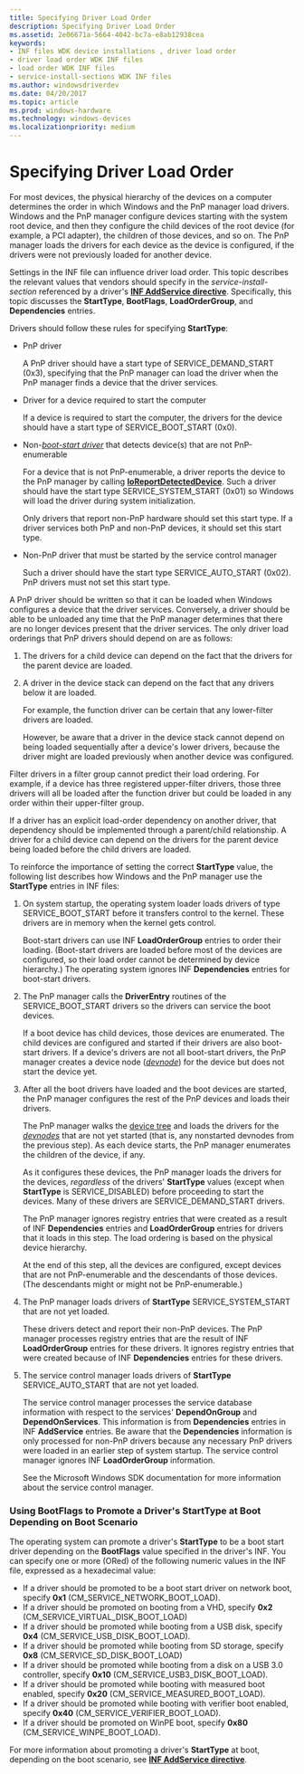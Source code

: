 ```yaml
---
title: Specifying Driver Load Order
description: Specifying Driver Load Order
ms.assetid: 2e06671a-5664-4042-bc7a-e8ab12938cea
keywords:
- INF files WDK device installations , driver load order
- driver load order WDK INF files
- load order WDK INF files
- service-install-sections WDK INF files
ms.author: windowsdriverdev
ms.date: 04/20/2017
ms.topic: article
ms.prod: windows-hardware
ms.technology: windows-devices
ms.localizationpriority: medium
---
```


# Specifying Driver Load Order





For most devices, the physical hierarchy of the devices on a computer determines the order in which Windows and the PnP manager load drivers. Windows and the PnP manager configure devices starting with the system root device, and then they configure the child devices of the root device (for example, a PCI adapter), the children of those devices, and so on. The PnP manager loads the drivers for each device as the device is configured, if the drivers were not previously loaded for another device.

Settings in the INF file can influence driver load order. This topic describes the relevant values that vendors should specify in the *service-install-section* referenced by a driver's [**INF AddService directive**](inf-addservice-directive.md). Specifically, this topic discusses the **StartType**, **BootFlags**, **LoadOrderGroup**, and **Dependencies** entries.

Drivers should follow these rules for specifying **StartType**:

-   PnP driver

    A PnP driver should have a start type of SERVICE_DEMAND_START (0x3), specifying that the PnP manager can load the driver when the PnP manager finds a device that the driver services.

-   Driver for a device required to start the computer

    If a device is required to start the computer, the drivers for the device should have a start type of SERVICE_BOOT_START (0x0).

-   Non-[*boot-start driver*](https://msdn.microsoft.com/library/windows/hardware/ff556272#wdkgloss-boot-start-driver) that detects device(s) that are not PnP-enumerable

    For a device that is not PnP-enumerable, a driver reports the device to the PnP manager by calling [**IoReportDetectedDevice**](https://msdn.microsoft.com/library/windows/hardware/ff549597). Such a driver should have the start type SERVICE_SYSTEM_START (0x01) so Windows will load the driver during system initialization.

    Only drivers that report non-PnP hardware should set this start type. If a driver services both PnP and non-PnP devices, it should set this start type.

-   Non-PnP driver that must be started by the service control manager

    Such a driver should have the start type SERVICE_AUTO_START (0x02). PnP drivers must not set this start type.

A PnP driver should be written so that it can be loaded when Windows configures a device that the driver services. Conversely, a driver should be able to be unloaded any time that the PnP manager determines that there are no longer devices present that the driver services. The only driver load orderings that PnP drivers should depend on are as follows:

1.  The drivers for a child device can depend on the fact that the drivers for the parent device are loaded.

2.  A driver in the device stack can depend on the fact that any drivers below it are loaded.

    For example, the function driver can be certain that any lower-filter drivers are loaded.

    However, be aware that a driver in the device stack cannot depend on being loaded sequentially after a device's lower drivers, because the driver might are loaded previously when another device was configured.

Filter drivers in a filter group cannot predict their load ordering. For example, if a device has three registered upper-filter drivers, those three drivers will all be loaded after the function driver but could be loaded in any order within their upper-filter group.

If a driver has an explicit load-order dependency on another driver, that dependency should be implemented through a parent/child relationship. A driver for a child device can depend on the drivers for the parent device being loaded before the child drivers are loaded.

To reinforce the importance of setting the correct **StartType** value, the following list describes how Windows and the PnP manager use the **StartType** entries in INF files:

1.  On system startup, the operating system loader loads drivers of type SERVICE_BOOT_START before it transfers control to the kernel. These drivers are in memory when the kernel gets control.

    Boot-start drivers can use INF **LoadOrderGroup** entries to order their loading. (Boot-start drivers are loaded before most of the devices are configured, so their load order cannot be determined by device hierarchy.) The operating system ignores INF **Dependencies** entries for boot-start drivers.

2.  The PnP manager calls the **DriverEntry** routines of the SERVICE_BOOT_START drivers so the drivers can service the boot devices.

    If a boot device has child devices, those devices are enumerated. The child devices are configured and started if their drivers are also boot-start drivers. If a device's drivers are not all boot-start drivers, the PnP manager creates a device node ([*devnode*](https://msdn.microsoft.com/library/windows/hardware/ff556277#wdkgloss-devnode)) for the device but does not start the device yet.

3.  After all the boot drivers have loaded and the boot devices are started, the PnP manager configures the rest of the PnP devices and loads their drivers.

    The PnP manager walks the [device tree](https://msdn.microsoft.com/library/windows/hardware/ff543194) and loads the drivers for the [*devnodes*](https://msdn.microsoft.com/library/windows/hardware/ff556277#wdkgloss-devnode) that are not yet started (that is, any nonstarted devnodes from the previous step). As each device starts, the PnP manager enumerates the children of the device, if any.

    As it configures these devices, the PnP manager loads the drivers for the devices, *regardless* of the drivers' **StartType** values (except when **StartType** is SERVICE_DISABLED) before proceeding to start the devices. Many of these drivers are SERVICE_DEMAND_START drivers.

    The PnP manager ignores registry entries that were created as a result of INF **Dependencies** entries and **LoadOrderGroup** entries for drivers that it loads in this step. The load ordering is based on the physical device hierarchy.

    At the end of this step, all the devices are configured, except devices that are not PnP-enumerable and the descendants of those devices. (The descendants might or might not be PnP-enumerable.)

4.  The PnP manager loads drivers of **StartType** SERVICE_SYSTEM_START that are not yet loaded.

    These drivers detect and report their non-PnP devices. The PnP manager processes registry entries that are the result of INF **LoadOrderGroup** entries for these drivers. It ignores registry entries that were created because of INF **Dependencies** entries for these drivers.

5.  The service control manager loads drivers of **StartType** SERVICE_AUTO_START that are not yet loaded.

    The service control manager processes the service database information with respect to the services' **DependOnGroup** and **DependOnServices**. This information is from **Dependencies** entries in INF **AddService** entries. Be aware that the **Dependencies** information is only processed for non-PnP drivers because any necessary PnP drivers were loaded in an earlier step of system startup. The service control manager ignores INF **LoadOrderGroup** information.

    See the Microsoft Windows SDK documentation for more information about the service control manager.

### Using BootFlags to Promote a Driver's StartType at Boot Depending on Boot Scenario

The operating system can promote a driver's **StartType** to be a boot start driver depending on the **BootFlags** value specified in the driver's INF. You can specify one or more (ORed) of the following numeric values in the INF file, expressed as a hexadecimal value:

-   If a driver should be promoted to be a boot start driver on network boot, specify **0x1** (CM_SERVICE_NETWORK_BOOT_LOAD).
-   If a driver should be promoted on booting from a VHD, specify **0x2** (CM_SERVICE_VIRTUAL_DISK_BOOT_LOAD)
-   If a driver should be promoted while booting from a USB disk, specify **0x4** (CM_SERVICE_USB_DISK_BOOT_LOAD).
-   If a driver should be promoted while booting from SD storage, specify **0x8** (CM_SERVICE_SD_DISK_BOOT_LOAD)
-   If a driver should be promoted while booting from a disk on a USB 3.0 controller, specify **0x10** (CM_SERVICE_USB3_DISK_BOOT_LOAD).
-   If a driver should be promoted while booting with measured boot enabled, specify **0x20** (CM_SERVICE_MEASURED_BOOT_LOAD).
-   If a driver should be promoted while booting with verifier boot enabled, specify **0x40** (CM_SERVICE_VERIFIER_BOOT_LOAD).
-   If a driver should be promoted on WinPE boot, specify **0x80** (CM_SERVICE_WINPE_BOOT_LOAD).

For more information about promoting a driver's **StartType** at boot, depending on the boot scenario, see [**INF AddService directive**](inf-addservice-directive.md).

 

 





